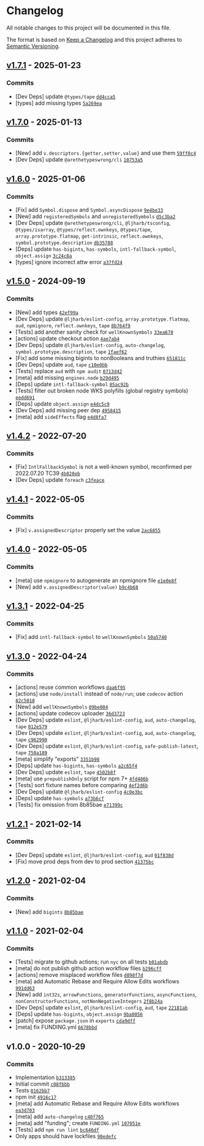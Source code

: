 # Changelog

All notable changes to this project will be documented in this file.

The format is based on [Keep a Changelog](https://keepachangelog.com/en/1.0.0/)
and this project adheres to [Semantic Versioning](https://semver.org/spec/v2.0.0.html).

## [v1.7.1](https://github.com/ljharb/es-value-fixtures/compare/v1.7.0...v1.7.1) - 2025-01-23

### Commits

- [Dev Deps] update `@types/tape` [`dd4cca5`](https://github.com/ljharb/es-value-fixtures/commit/dd4cca53d0eeabb0ae9a1e50862a86dca7d5fe32)
- [types] add missing types [`5a269ea`](https://github.com/ljharb/es-value-fixtures/commit/5a269ea98e3a2765dfb07f93a4424b0a1c9fccfc)

## [v1.7.0](https://github.com/ljharb/es-value-fixtures/compare/v1.6.0...v1.7.0) - 2025-01-13

### Commits

- [New] add `v.descriptors.{getter,setter,value}` and use them [`59ff0c4`](https://github.com/ljharb/es-value-fixtures/commit/59ff0c44179f62611fc35ddf498123d2e11f9d75)
- [Dev Deps] update `@arethetypeswrong/cli` [`10753a5`](https://github.com/ljharb/es-value-fixtures/commit/10753a577d34870d3ed4fdf644615de40fbf4997)

## [v1.6.0](https://github.com/ljharb/es-value-fixtures/compare/v1.5.0...v1.6.0) - 2025-01-06

### Commits

- [Fix] add `Symbol.dispose` and `Symbol.asyncDispose` [`9e4be33`](https://github.com/ljharb/es-value-fixtures/commit/9e4be330ce785778f8eedafe0cb19d2bdc588c11)
- [New] add `registeredSymbols` and `unregisteredSymbols` [`d5c3ba2`](https://github.com/ljharb/es-value-fixtures/commit/d5c3ba284f5d93f79c17b435c9e88155318957b8)
- [Dev Deps] update `@arethetypeswrong/cli`, `@ljharb/tsconfig`, `@types/isarray`, `@types/reflect.ownkeys`, `@types/tape`, `array.prototype.flatmap`, `get-intrinsic`, `reflect.ownkeys`, `symbol.prototype.description` [`db35788`](https://github.com/ljharb/es-value-fixtures/commit/db3578884696b744937b65d61a7704968082da96)
- [Deps] update `has-bigints`, `has-symbols`, `intl-fallback-symbol`, `object.assign` [`3c24c8a`](https://github.com/ljharb/es-value-fixtures/commit/3c24c8a53a8d24e37fd0c17cddd200ef3660fe65)
- [types] ignore incorrect attw error [`a37fd24`](https://github.com/ljharb/es-value-fixtures/commit/a37fd240a0ca874c469b419db00c5f6cc000108c)

## [v1.5.0](https://github.com/ljharb/es-value-fixtures/compare/v1.4.2...v1.5.0) - 2024-09-19

### Commits

- [New] add types [`42ef99a`](https://github.com/ljharb/es-value-fixtures/commit/42ef99ad32e52c075abcc963b5d07784594df373)
- [Dev Deps] update `@ljharb/eslint-config`, `array.prototype.flatmap`, `aud`, `npmignore`, `reflect.ownkeys`, `tape` [`8b764f9`](https://github.com/ljharb/es-value-fixtures/commit/8b764f9feed0773cede9245f62eafc068eed879a)
- [Tests] add another sanity check for `wellKnownSymbols` [`33ea678`](https://github.com/ljharb/es-value-fixtures/commit/33ea678fba26dd74b0f44b9db73ad3427c334725)
- [actions] update checkout action [`4ae7ab4`](https://github.com/ljharb/es-value-fixtures/commit/4ae7ab4a03653bd2870482a78883f1fec0dc7a16)
- [Dev Deps] update `@ljharb/eslint-config`, `auto-changelog`, `symbol.prototype.description`, `tape` [`1faef62`](https://github.com/ljharb/es-value-fixtures/commit/1faef62699673f251197205417b9b22e6bff036c)
- [Fix] add some missing bigints to nonBooleans and truthies [`651811c`](https://github.com/ljharb/es-value-fixtures/commit/651811c3418b8da70789e4ac606ebaddc85456da)
- [Dev Deps] update `aud`, `tape` [`c10e0bb`](https://github.com/ljharb/es-value-fixtures/commit/c10e0bb1bf9e8f2ed98b9697fb85a7869442abdb)
- [Tests] replace `aud` with `npm audit` [`0713d42`](https://github.com/ljharb/es-value-fixtures/commit/0713d426f8e1b28ec3b1a2529e329dd19c0d09cc)
- [meta] add missing `engines.node` [`b29d495`](https://github.com/ljharb/es-value-fixtures/commit/b29d4953bd86979cd2a120f2b6ddb98a9a5073cc)
- [Deps] update `intl-fallback-symbol` [`85ac92b`](https://github.com/ljharb/es-value-fixtures/commit/85ac92b1bc62b25a8086cfdd7df8562d8beb26d7)
- [Tests] filter out broken node WKS polyfills (global registry symbols) [`eedd691`](https://github.com/ljharb/es-value-fixtures/commit/eedd6915edda2f02c964f2281c6b88776eeaedf6)
- [Deps] update `object.assign` [`e4dc5c9`](https://github.com/ljharb/es-value-fixtures/commit/e4dc5c9c0c2171ce620ffa87a98fffc66e25bc68)
- [Dev Deps] add missing peer dep [`4958415`](https://github.com/ljharb/es-value-fixtures/commit/495841573e06a58b6d0ab00e383240bab27ce433)
- [meta] add `sideEffects` flag [`e4d8fa7`](https://github.com/ljharb/es-value-fixtures/commit/e4d8fa7c2ed86d71ae9f15b5073791990a5ad363)

## [v1.4.2](https://github.com/ljharb/es-value-fixtures/compare/v1.4.1...v1.4.2) - 2022-07-20

### Commits

- [Fix] `IntlFallbackSymbol` is not a well-known symbol, reconfirmed per 2022.07.20 TC39 [`4b828eb`](https://github.com/ljharb/es-value-fixtures/commit/4b828ebcdf8e12af6cf7facae87649fd226db975)
- [Dev Deps] update `foreach` [`c3feace`](https://github.com/ljharb/es-value-fixtures/commit/c3feace821ea167b9333c6f4b8bcefbf207e28cf)

## [v1.4.1](https://github.com/ljharb/es-value-fixtures/compare/v1.4.0...v1.4.1) - 2022-05-05

### Commits

- [Fix] `v.assignedDescriptor` properly set the value [`2ac6855`](https://github.com/ljharb/es-value-fixtures/commit/2ac6855a4235de657cb19130951899638ee4f056)

## [v1.4.0](https://github.com/ljharb/es-value-fixtures/compare/v1.3.1...v1.4.0) - 2022-05-05

### Commits

- [meta] use `npmignore` to autogenerate an npmignore file [`e1e0e8f`](https://github.com/ljharb/es-value-fixtures/commit/e1e0e8fbd1188d634bbdceffa8c6be567a77ca58)
- [New] add `v.assignedDescriptor(value)` [`b9c4b68`](https://github.com/ljharb/es-value-fixtures/commit/b9c4b6810059151acc443a0cddb09bf20466e7d1)

## [v1.3.1](https://github.com/ljharb/es-value-fixtures/compare/v1.3.0...v1.3.1) - 2022-04-25

### Commits

- [Fix] add `intl-fallback-symbol` to `wellKnownSymbols` [`50a5740`](https://github.com/ljharb/es-value-fixtures/commit/50a5740c62f2b936c3743d3e5ada6e4a5c012371)

## [v1.3.0](https://github.com/ljharb/es-value-fixtures/compare/v1.2.1...v1.3.0) - 2022-04-24

### Commits

- [actions] reuse common workflows [`daa6f95`](https://github.com/ljharb/es-value-fixtures/commit/daa6f95db55e20074a15133080236f15c415f23b)
- [actions] use `node/install` instead of `node/run`; use `codecov` action [`82c5018`](https://github.com/ljharb/es-value-fixtures/commit/82c5018cb0d4b2caf01fed37b29a69c43ea6b0ad)
- [New] add `wellKnownSymbols` [`09be804`](https://github.com/ljharb/es-value-fixtures/commit/09be804c27a7a20493b472407cdaaf0d363b76c3)
- [actions] update codecov uploader [`36d3723`](https://github.com/ljharb/es-value-fixtures/commit/36d3723e5ffa71bf0cf9612bf2cec31a5d9ef36d)
- [Dev Deps] update `eslint`, `@ljharb/eslint-config`, `aud`, `auto-changelog`, `tape` [`012e579`](https://github.com/ljharb/es-value-fixtures/commit/012e57954f9998596f5edd72def66288b5c6fa6f)
- [Dev Deps] update `eslint`, `@ljharb/eslint-config`, `aud`, `auto-changelog`, `tape` [`c962990`](https://github.com/ljharb/es-value-fixtures/commit/c962990f6a43b4de55829248c00dc8bad40c377c)
- [Dev Deps] update `eslint`, `@ljharb/eslint-config`, `safe-publish-latest`, `tape` [`750a189`](https://github.com/ljharb/es-value-fixtures/commit/750a189c98b1ca80bcb14bc9f50f5ede5c08cd70)
- [meta] simplify "exports" [`3351b98`](https://github.com/ljharb/es-value-fixtures/commit/3351b9896bfbb08f2618a4cd64fcab2760e8bdc2)
- [Deps] update `has-bigints`, `has-symbols` [`a2c65f4`](https://github.com/ljharb/es-value-fixtures/commit/a2c65f45bdf8f36f2af51ed04fcea7040cfe82e7)
- [Dev Deps] update `eslint`, `tape` [`4502b8f`](https://github.com/ljharb/es-value-fixtures/commit/4502b8f87208bd0507da65992d4ceeab2bb14215)
- [meta] use `prepublishOnly` script for npm 7+ [`4fd486b`](https://github.com/ljharb/es-value-fixtures/commit/4fd486b7111548be51e4f779cbbfd105c3f96981)
- [Tests] sort fixture names before comparing [`4ef2d6b`](https://github.com/ljharb/es-value-fixtures/commit/4ef2d6b1a61676e4ea9e5e2b0b62358cb7d53adf)
- [Dev Deps] update `@ljharb/eslint-config` [`4c0e3bc`](https://github.com/ljharb/es-value-fixtures/commit/4c0e3bcebc2128c2b56c0bdb28dfc3b6a7413298)
- [Deps] update `has-symbols` [`a73b6cf`](https://github.com/ljharb/es-value-fixtures/commit/a73b6cf74497ee1a36e259d8431635af372a525b)
- [Tests] fix omission from 8b85bae [`e71399c`](https://github.com/ljharb/es-value-fixtures/commit/e71399c77e28d609117a675f3a4d36e414bca7fa)

## [v1.2.1](https://github.com/ljharb/es-value-fixtures/compare/v1.2.0...v1.2.1) - 2021-02-14

### Commits

- [Dev Deps] update `eslint`, `@ljharb/eslint-config`, `aud` [`01f838d`](https://github.com/ljharb/es-value-fixtures/commit/01f838d67283999139a453fc7800634a90d3c6f7)
- [Fix] move prod deps from dev to prod section [`41375bc`](https://github.com/ljharb/es-value-fixtures/commit/41375bc50308d7ffdd603dc30308ad4f6dc43e73)

## [v1.2.0](https://github.com/ljharb/es-value-fixtures/compare/v1.1.0...v1.2.0) - 2021-02-04

### Commits

- [New] add `bigints` [`8b85bae`](https://github.com/ljharb/es-value-fixtures/commit/8b85baec40a3616e1936560909dc85b7809c2e99)

## [v1.1.0](https://github.com/ljharb/es-value-fixtures/compare/v1.0.0...v1.1.0) - 2021-02-04

### Commits

- [Tests] migrate to github actions; run `nyc` on all tests [`b01abdb`](https://github.com/ljharb/es-value-fixtures/commit/b01abdb8b1242f294764cdeb73f682607f73b6eb)
- [meta] do not publish github action workflow files [`b296cff`](https://github.com/ljharb/es-value-fixtures/commit/b296cff5e3fa392438aebb5513c7015c8259643d)
- [actions] remove misplaced workflow files [`d898f7d`](https://github.com/ljharb/es-value-fixtures/commit/d898f7dc26297b34145a5531c0b80150b8d2f066)
- [meta] add Automatic Rebase and Require Allow Edits workflows [`991dd63`](https://github.com/ljharb/es-value-fixtures/commit/991dd6347bd0a5c78e0ce30e7ca51a38363375b5)
- [New] add `int32s`, `arrowFunctions`, `generatorFunctions`, `asyncFunctions`, `nonConstructorFunctions`, `notNonNegativeIntegers` [`2f8b24a`](https://github.com/ljharb/es-value-fixtures/commit/2f8b24a36bfa6a9ff7c3091bcc62240b62c97d3c)
- [Dev Deps] update `eslint`, `@ljharb/eslint-config`, `aud`, `tape` [`22181ab`](https://github.com/ljharb/es-value-fixtures/commit/22181ab5b402011bc466c819fc72f58a2ff8504d)
- [Deps] update `has-bigints`, `object.assign` [`9ba0056`](https://github.com/ljharb/es-value-fixtures/commit/9ba0056338ac4892ec4492ad2522401a9927039f)
- [patch] expose `package.json` in `exports` [`cda9dff`](https://github.com/ljharb/es-value-fixtures/commit/cda9dff3ad41225194991a4439ea801f4ea6bfc0)
- [meta] fix FUNDING.yml [`6678bbd`](https://github.com/ljharb/es-value-fixtures/commit/6678bbd367b028929fdea8a38baf067643687849)

## v1.0.0 - 2020-10-29

### Commits

- Implementation [`b313385`](https://github.com/ljharb/es-value-fixtures/commit/b313385868effb10cabd4f400a3a9955385d5019)
- Initial commit [`c08fbbb`](https://github.com/ljharb/es-value-fixtures/commit/c08fbbb7e64e1bcb368b5b414babf042cf407c37)
- Tests [`8162bb7`](https://github.com/ljharb/es-value-fixtures/commit/8162bb7fe37d6a3a6863b414b85617ed73f9262d)
- npm init [`4916c17`](https://github.com/ljharb/es-value-fixtures/commit/4916c1766d2efb88a2a000a3e0cf8b5abb3e7832)
- [meta] add Automatic Rebase and Require Allow Edits workflows [`ea3d703`](https://github.com/ljharb/es-value-fixtures/commit/ea3d70301ca705b2625ae69b1dd759ef0b4a5fc3)
- [meta] add `auto-changelog` [`c40f765`](https://github.com/ljharb/es-value-fixtures/commit/c40f7651fc09c86aa46581cda77aa4dbc1c91a9c)
- [meta] add "funding"; create `FUNDING.yml` [`107051e`](https://github.com/ljharb/es-value-fixtures/commit/107051e687fe51301f7687a312423af766e19820)
- [Tests] add `npm run lint` [`bc646df`](https://github.com/ljharb/es-value-fixtures/commit/bc646df03f1b877a38a181c08d81d58abc928723)
- Only apps should have lockfiles [`90edefc`](https://github.com/ljharb/es-value-fixtures/commit/90edefc179f9b09d881b1f5c36fffe78e019f414)
